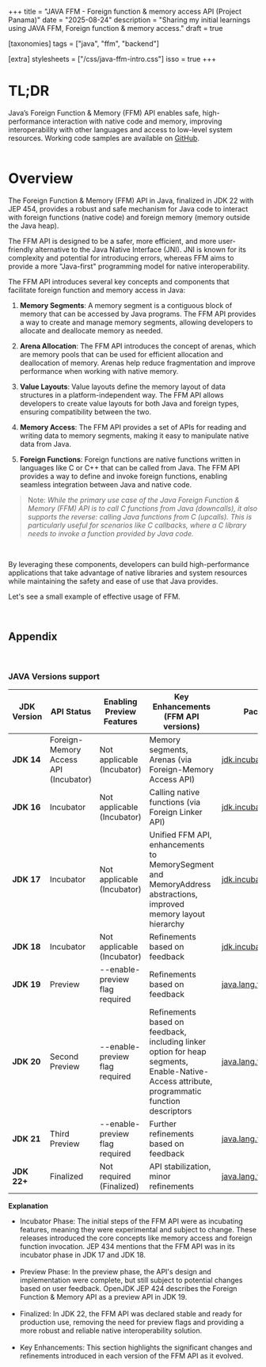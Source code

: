 +++
title = "JAVA FFM - Foreign function & memory access API (Project Panama)"
date = "2025-08-24"
description = "Sharing my initial learnings using JAVA FFM, Foreign function & memory access."
draft = true

[taxonomies]
tags = ["java", "ffm", "backend"]

[extra]
stylesheets = ["/css/java-ffm-intro.css"]
isso = true
+++

# TL;DR

Java’s Foreign Function & Memory (FFM) API enables safe, high-performance interaction with native code and memory, improving interoperability with other languages and access to low-level system resources. Working code samples are available on <a href="https://github.com/rohanray/roray-dev-site/tree/main/code/java-ffm" rel="noopener noreferrer" target="_blank">GitHub</a>.
<br>
<br>

# Overview

<p>
The Foreign Function & Memory (FFM) API in Java, finalized in JDK 22 with JEP 454, provides a robust and safe mechanism for Java code to interact with foreign functions (native code) and foreign memory (memory outside the Java heap).
</p>

<p>
The FFM API is designed to be a safer, more efficient, and more user-friendly alternative to the Java Native Interface (JNI). JNI is known for its complexity and potential for introducing errors, whereas FFM aims to provide a more "Java-first" programming model for native interoperability.
</p>

<p>
The FFM API introduces several key concepts and components that facilitate foreign function and memory access in Java:
</p>

1. **Memory Segments**: A memory segment is a contiguous block of memory that can be accessed by Java programs. The FFM API provides a way to create and manage memory segments, allowing developers to allocate and deallocate memory as needed.

2. **Arena Allocation**: The FFM API introduces the concept of arenas, which are memory pools that can be used for efficient allocation and deallocation of memory. Arenas help reduce fragmentation and improve performance when working with native memory.

3. **Value Layouts**: Value layouts define the memory layout of data structures in a platform-independent way. The FFM API allows developers to create value layouts for both Java and foreign types, ensuring compatibility between the two.

4. **Memory Access**: The FFM API provides a set of APIs for reading and writing data to memory segments, making it easy to manipulate native data from Java.

5. **Foreign Functions**: Foreign functions are native functions written in languages like C or C++ that can be called from Java. The FFM API provides a way to define and invoke foreign functions, enabling seamless integration between Java and native code.

>Note: _While the primary use case of the Java Foreign Function & Memory (FFM) API is to call C functions from Java (downcalls), it also supports the reverse: calling Java functions from C (upcalls). This is particularly useful for scenarios like C callbacks, where a C library needs to invoke a function provided by Java code._

<br>

By leveraging these components, developers can build high-performance applications that take advantage of native libraries and system resources while maintaining the safety and ease of use that Java provides.

Let's see a small example of effective usage of FFM.



<br>

## Appendix
<br>

### JAVA Versions support

|JDK Version|API Status|Enabling Preview Features|Key Enhancements (FFM API versions)|Package|
|---|---|---|---|---|
|**JDK 14**|Foreign-Memory Access API (Incubator)|Not applicable (Incubator)|Memory segments, Arenas (via Foreign-Memory Access API)|[jdk.incubator.foreign](https://docs.oracle.com/en/java/javase/14/docs/api/jdk.incubator.foreign/jdk/incubator/foreign/package-use.html)|
|**JDK 16**|Incubator|Not applicable (Incubator)|Calling native functions (via Foreign Linker API)|[jdk.incubator.foreign](https://docs.oracle.com/en/java/javase/16/docs/api/jdk.incubator.foreign/jdk/incubator/foreign/package-use.html)|
|**JDK 17**|Incubator|Not applicable (Incubator)|Unified FFM API, enhancements to MemorySegment and MemoryAddress abstractions, improved memory layout hierarchy|[jdk.incubator.foreign](https://docs.oracle.com/en/java/javase/17/docs/api/jdk.incubator.foreign/jdk/incubator/foreign/package-use.html)|
|**JDK 18**|Incubator|Not applicable (Incubator)|Refinements based on feedback|[jdk.incubator.foreign](https://docs.oracle.com/en/java/javase/18/docs/api/jdk.incubator.foreign/jdk/incubator/foreign/package-use.html)|
|**JDK 19**|Preview|--enable-preview flag required|Refinements based on feedback|[java.lang.foreign](https://docs.oracle.com/en/java/javase/19/docs/api/java.base/java/lang/foreign/package-summary.html)|
|**JDK 20**|Second Preview|--enable-preview flag required|Refinements based on feedback, including linker option for heap segments, Enable-Native-Access attribute, programmatic function descriptors|[java.lang.foreign](https://docs.oracle.com/en/java/javase/20/docs/api/java.base/java/lang/foreign/package-summary.html)|
|**JDK 21**|Third Preview|--enable-preview flag required|Further refinements based on feedback|[java.lang.foreign](https://docs.oracle.com/en/java/javase/21/docs/api/java.base/java/lang/foreign/package-summary.html)|
|**JDK 22+**|Finalized|Not required (Finalized)|API stabilization, minor refinements|[java.lang.foreign](https://docs.oracle.com/en/java/javase/22/docs/api/java.base/java/lang/foreign/package-summary.html)|


**Explanation**
<ul class="explanation">
<li>Incubator Phase: The initial steps of the FFM API were as incubating features, meaning they were experimental and subject to change. These releases introduced the core concepts like memory access and foreign function invocation. JEP 434 mentions that the FFM API was in its incubator phase in JDK 17 and JDK 18.</li>
<br>
<li>Preview Phase: In the preview phase, the API's design and implementation were complete, but still subject to potential changes based on user feedback. OpenJDK JEP 424 describes the Foreign Function & Memory API as a preview API in JDK 19.</li>
<br>
<li>Finalized: In JDK 22, the FFM API was declared stable and ready for production use, removing the need for preview flags and providing a more robust and reliable native interoperability solution.</li>
<br>
<li>Key Enhancements: This section highlights the significant changes and refinements introduced in each version of the FFM API as it evolved.</li>
</ul>
